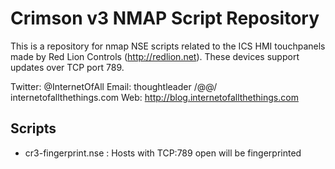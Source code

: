Crimson v3 NMAP Script Repository
=================================

This is a repository for nmap NSE scripts related to the ICS HMI touchpanels
made by Red Lion Controls (http://redlion.net). These devices support updates
over TCP port 789. 

Twitter: @InternetOfAll
Email:   thoughtleader /@@/ internetofallthethings.com
Web:     http://blog.internetofallthethings.com

Scripts
-------

+ cr3-fingerprint.nse : Hosts with TCP:789 open will be fingerprinted



